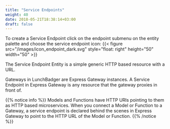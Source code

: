 ```yaml
---
title: "Service Endpoints"
weight: 40
date: 2018-05-21T18:38:14+03:00
draft: false
---
```


To create a Service Endpoint click on the endpoint submenu on the entity palette and choose the service endpoint icon: {{< figure src="/images/icon_endpoint_dark.svg" style="float: right" height="50" width="50" >}}

The Service Endpoint Entity is a simple generic HTTP based resource with a URL.

Gateways in LunchBadger are Express Gateway instances. A Service Endpoint in Express Gateway is any resource that the gateway proxies in front of.

{{% notice info %}}
Models and Functions have HTTP URls pointing to them as HTTP based microservices. When you connect a Model or Function to a Gateway, a service endpoint is declared behind the scenes in Express Gateway to point to the HTTP URL of the Model or Function.
{{% /notice %}}
